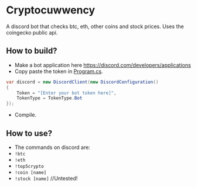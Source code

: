 # Cryptocuwwency
A discord bot that checks btc, eth, other coins and stock prices. Uses the coingecko public api.

## How to build?
- Make a bot application here https://discord.com/developers/applications
- Copy paste the token in [Program.cs](https://github.com/rubby-c/Cryptocuwwency/blob/main/cryptocuwwency/Program.cs).

```c#
var discord = new DiscordClient(new DiscordConfiguration()
{
    Token = "[Enter your bot token here]",
    TokenType = TokenType.Bot
});
```

- Compile.

## How to use?
- The commands on discord are:
- ```!btc```
- ```!eth```
- ```!top5crypto```
- ```!coin [name]```
- ```!stock [name]``` //Untested!
